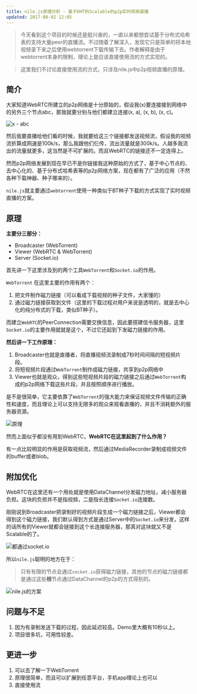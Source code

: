 ```yaml
---
title: nile.js原理分析 - 基于DHT的Scalable的p2p实时视频直播
updated: 2017-06-02 12:05
---
```


> 今天看到这个项目的时候还是挺兴奋的，一直以来都想尝试基于分布式哈希表的支持大量peer的直播流。不过随着了解深入，发现它只是简单的将本地视频录下来之后使用webtorrent下载传输下去。作者解释是由于webtorrent本身的限制，理论上是应该直接使用流的方式实现的。

> 这里我们不讨论直接使用流的方式，只涉及nile.js中p2p视频直播的原理。


## 简介

大家知道WebRTC所建立的p2p网络是十分原始的，假设我(x)要连接接到网络中的另外三个节点abc，那我就要分别与他们都建立连接(x, a), (x, b), (x, c)。


![x - abc](http://upload-images.jianshu.io/upload_images/1555399-1fc155fbc2a763d6.png?imageMogr2/auto-orient/strip%7CimageView2/2/w/1240)

然后我要直播给他们看的时候，我就要给这三个链接都发送视频流，假设我的视频流折算成网速是100k/s，那么我跟他们仨传，流出流量就是300k/s。人越多我流出的流量就更多，这当然是不可扩展的。而且WebRTC的链接还不一定连得上。

然而p2p网络发展到现在早已不是你链接我这种原始的方式了，基于中心节点的、去中心化的、基于分布式哈希表等的p2p网络方案，现在都有了广泛的应用（不然各种下载神器、种子哪来的）。

`nile.js`就主要通过`webtorrent`使用一种类似于BT种子下载的方式实现了实时视频直播的方案。

## 原理

**主要分三部分：**

- Broadcaster (WebTorrent)
- Viewer (WebRTC & WebTorrent)
- Server (Socket.io)

首先讲一下这里涉及到的两个工具`WebTorrent`和`Socket.io`的作用。

`WebTorrent` 在这里主要的作用有两个：
1. 把文件制作磁力链接（可以看成下载视频的种子文件，大家懂的）
2. 通过磁力链接获取到文件（这里的下载过程对用户来说是透明的，就是去中心化的纯分布式的下载，类似BT种子）。

而建立`WebRTC`的PeerConnection需要交换信息，因此要搭建信令服务器，这里`Socket.io`的主要作用就就是这个，不过它还起到下发磁力链接的作用。


**然后讲一下工作原理：**

1. Broadcaster也就是直播者，将直播视频流录制成7秒时间间隔的短视频片段。
2. 将短视频片段通过`WebTorrent`制作成磁力链接，共享到p2p网络中
3. Viewer也就是观众，得到这些短视频片段的磁力链接之后通过`WebTorrent`构成的p2p网络下载这些片段，并且按照顺序进行播放。

是不是很简单，它主要依靠了`WebTorrent`的强大能力来保证视频文件传输的正确性和速度，而且理论上可以支持无限多的观众来观看直播的，并且不消耗额外的服务器资源。


![原理](http://upload-images.jianshu.io/upload_images/1555399-10eccdccbd84f754.png?imageMogr2/auto-orient/strip%7CimageView2/2/w/1240)


然而上面似乎都没有用到WebRTC，**WebRTC在这里起到了什么作用？**

有一点比较明显的作用是获取视频流，然后通过MediaRecorder录制成视频文件的buffer或者blob。

## 附加优化

WebRTC在这里还有一个用处就是使用DataChannel分发磁力地址，减小服务器负担。这块的负担并不是指视频，二是指长连接`Socket.io`连接数。

刚刚说到Broadcaster把录制好的视频片段生成一个磁力链接之后，Viewer都会得到这个磁力链接，我们默认得到方式是通过Server中的`Socket.io`来分发，这样的话所有的Viewer就都会链接到这个长连接服务器，那真对这块就又不是Scalable的了。


![都通过socket.io](http://upload-images.jianshu.io/upload_images/1555399-d83915c729f6dbf3.png?imageMogr2/auto-orient/strip%7CimageView2/2/w/1240)


所以`nile.js`聪明的地方在于：

> 只有有限的节点会通过`socket.io`获得磁力链接，其他的节点的磁力链接都是通过这些**根**节点通过DataChannel的p2p的方式得到的。


![nile.js的方案](http://upload-images.jianshu.io/upload_images/1555399-a877a321aef1eda4.png?imageMogr2/auto-orient/strip%7CimageView2/2/w/1240)


## 问题与不足

1. 因为有录制发送下载的过程，因此延迟较高。Demo里大概有10秒以上。
2. 项目很多坑，可用性较差。

## 更进一步

1. 可以去了解一下WebTorrent
2. 原理很简单，而且可以扩展到任意平台，手机app理论上也可以
3. 直接使用流